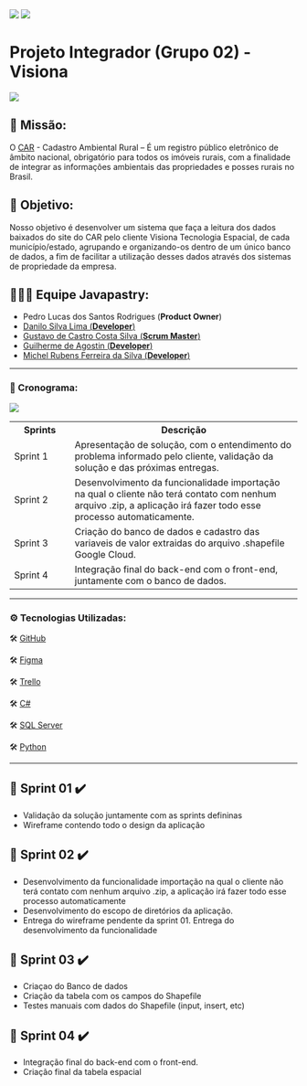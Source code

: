 <img src="https://img.shields.io/badge/status%20do%20projeto-concluído-green?style=for-the-badge&logo=appveyor">
<img src="https://img.shields.io/badge/Sprint%20atual-Projeto%20concluído-green?style=for-the-badge&logo=appveyor">
       
       
# Projeto Integrador (Grupo 02)  - Visiona  
<img src="https://uploaddeimagens.com.br/images/003/155/335/full/Imagem5.png?1616876472" >

## 🚀 Missão: 

O [CAR](https://www.car.gov.br/#/) - Cadastro Ambiental Rural – É um registro público eletrônico de âmbito nacional, obrigatório para todos os imóveis rurais, com a finalidade de integrar as informações ambientais das propriedades e posses rurais no Brasil.

## 🎯 Objetivo: 
Nosso objetivo é desenvolver um sistema que faça a leitura dos dados baixados do site do CAR pelo cliente Visiona Tecnologia Espacial, de cada município/estado, agrupando e organizando-os dentro de um único banco de dados, a fim de facilitar a utilização desses dados através dos sistemas de propriedade da empresa.


 ## 👨🏽‍🎓 Equipe Javapastry:
 
- Pedro Lucas dos Santos Rodrigues (**Product Owner**)
- [Danilo Silva Lima (**Developer**)](https://www.linkedin.com/in/danilo-lima-029bb8142/)
- [Gustavo de Castro Costa Silva (**Scrum Master**)](https://www.linkedin.com/in/gustavocastrow/)
- [Guilherme de Agostin (**Developer**)](https://www.linkedin.com/in/guilherme-agostin-90ba6169/)
- [Michel Rubens Ferreira da Silva (**Developer**)](https://www.linkedin.com/in/michelrubens/)

---

### 📅 Cronograma:

<p><img src="https://i.imgur.com/WZ95KSd.png" /></p>

<table>
 <tbody>
  <tr>
   <th width="90px">Sprints</th>
   <th>Descrição</th>
  </tr>
 <tr>
  <td>Sprint 1</td>
  <td>Apresentação de solução, com o entendimento do problema informado pelo cliente, validação da solução e das próximas entregas.</td>
 </tr>
 <tr>
  <td>Sprint 2</td>
  <td>Desenvolvimento da funcionalidade importação na qual o cliente não terá contato com nenhum arquivo .zip, a aplicação irá fazer todo esse processo automaticamente.</td>
 </tr>
 <tr>
  <td>Sprint 3</td>
  <td>Criação do banco de dados e cadastro das variaveis de valor extraidas do arquivo .shapefile  Google Cloud.</td>
 </tr>
 <tr>
  <td>Sprint 4</td>
  <td>Integração final do back-end com o front-end, juntamente com o banco de dados.</td>
  
 </tr>
 </tbody>
 </table>

---

### ⚙️ Tecnologias Utilizadas:

🛠️  [GitHub](https://github.com/gustavocastrow/pi-fatec)

🛠️  [Figma](https://figma.com)

🛠️ [Trello](https://trello.com/b/kc4YAQqv)

🛠️  [C#]()

🛠️  [SQL Server]()

🛠️  [Python]()

---

## 📑 Sprint 01 ✔️
   - Validação da solução juntamente com as sprints defininas
   - Wireframe contendo todo o design da aplicação
## 📑 Sprint 02 ✔️
   - Desenvolvimento da funcionalidade importação na qual o cliente não terá contato com nenhum arquivo .zip, a aplicação irá fazer todo esse processo automaticamente
   - Desenvolvimento do escopo de diretórios da aplicação.
   - Entrega do wireframe pendente da sprint 01.
   Entrega do desenvolvimento da funcionalidade
## 📑 Sprint 03 ✔️
   - Criaçao do Banco de dados
   - Criação da tabela com os campos do Shapefile
   - Testes manuais com dados do Shapefile (input, insert, etc)
## 📑 Sprint 04 ✔️
   - Integração final do back-end com o front-end.
   - Criação final da tabela espacial
